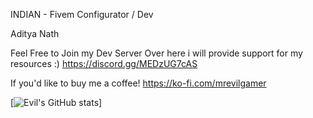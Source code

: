 INDIAN - Fivem Configurator / Dev

Aditya Nath

Feel Free to Join my Dev Server Over here i will provide support for my resources :)  https://discord.gg/MEDzUG7cAS

If you'd like to buy me a coffee! https://ko-fi.com/mrevilgamer

[![Evil's GitHub stats](https://github-readme-stats.vercel.app/api?username=MrEvilGamer)]
